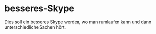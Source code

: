 # besseres-Skype
Dies soll ein besseres Skype werden, wo man rumlaufen kann und dann unterschiedliche Sachen hört.

